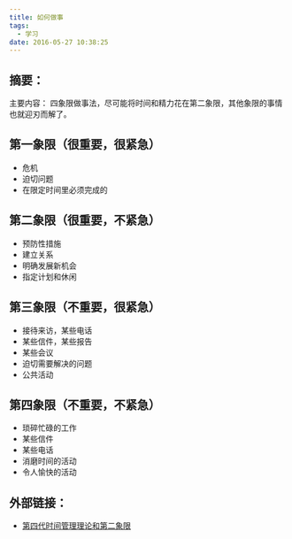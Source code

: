 ```yaml
---
title: 如何做事
tags:
  - 学习
date: 2016-05-27 10:38:25
---
```


## 摘要：
主要内容：
四象限做事法，尽可能将时间和精力花在第二象限，其他象限的事情也就迎刃而解了。


## 第一象限（很重要，很紧急）
- 危机
- 迫切问题
- 在限定时间里必须完成的

## 第二象限（很重要，不紧急）
- 预防性措施
- 建立关系
- 明确发展新机会
- 指定计划和休闲

## 第三象限（不重要，很紧急）
- 接待来访，某些电话
- 某些信件，某些报告
- 某些会议
- 迫切需要解决的问题
- 公共活动

## 第四象限（不重要，不紧急）
- 琐碎忙碌的工作
- 某些信件
- 某些电话
- 消磨时间的活动
- 令人愉快的活动

## 外部链接：
- [第四代时间管理理论和第二象限](https://mythink1228.wordpress.com/2008/10/11/%E7%AC%AC%E5%9B%9B%E4%BB%A3%E6%97%B6%E9%97%B4%E7%AE%A1%E7%90%86%E7%90%86%E8%AE%BA%E5%92%8C%E7%AC%AC%E4%BA%8C%E8%B1%A1%E9%99%90/)